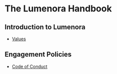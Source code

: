 # The Lumenora Handbook

## Introduction to Lumenora
- [Values](https://github.com/Lumenora/Handbook/blob/master/Introduction/Values.md)

## Engagement Policies

- [Code of Conduct](https://github.com/Lumenora/Handbook/blob/master/Employment%20Policies/Code_of_Conduct.md)